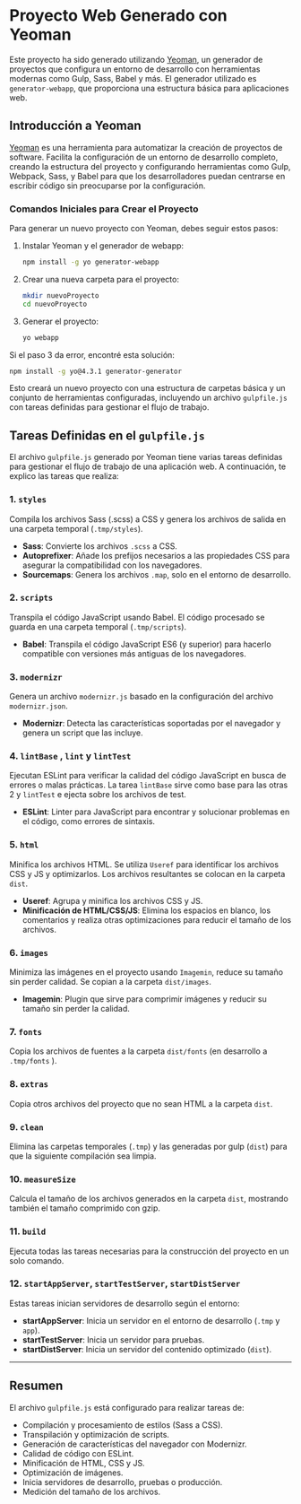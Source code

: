 # Proyecto Web Generado con Yeoman

Este proyecto ha sido generado utilizando [Yeoman](http://yeoman.io/), un generador de proyectos que configura un entorno de desarrollo con herramientas modernas como Gulp, Sass, Babel y más. El generador utilizado es `generator-webapp`, que proporciona una estructura básica para aplicaciones web.

## Introducción a Yeoman

[Yeoman](http://yeoman.io/) es una herramienta para automatizar la creación de proyectos de software. Facilita la configuración de un entorno de desarrollo completo, creando la estructura del proyecto y configurando herramientas como Gulp, Webpack, Sass, y Babel para que los desarrolladores puedan centrarse en escribir código sin preocuparse por la configuración.

### Comandos Iniciales para Crear el Proyecto

Para generar un nuevo proyecto con Yeoman, debes seguir estos pasos:

1. Instalar Yeoman y el generador de webapp:
    ```bash
    npm install -g yo generator-webapp
    ```

2. Crear una nueva carpeta para el proyecto:
    ```bash
    mkdir nuevoProyecto
    cd nuevoProyecto
    ```

3. Generar el proyecto:
    ```bash
    yo webapp
    ```
Si el paso 3 da error, encontré esta solución:

```bash
npm install -g yo@4.3.1 generator-generator
```

Esto creará un nuevo proyecto con una estructura de carpetas básica y un conjunto de herramientas configuradas, incluyendo un archivo `gulpfile.js` con tareas definidas para gestionar el flujo de trabajo.

## Tareas Definidas en el `gulpfile.js`

El archivo `gulpfile.js` generado por Yeoman tiene varias tareas definidas para gestionar el flujo de trabajo de una aplicación web. A continuación, te explico las tareas que realiza:

### 1. `styles`
Compila los archivos Sass (.scss) a CSS y genera los archivos de salida en una carpeta temporal (`.tmp/styles`).

- **Sass**: Convierte los archivos `.scss` a CSS.
- **Autoprefixer**: Añade los prefijos necesarios a las propiedades CSS para asegurar la compatibilidad con los navegadores.
- **Sourcemaps**: Genera los archivos `.map`, solo en el entorno de desarrollo.

### 2. `scripts`
Transpila el código JavaScript usando Babel. El código procesado se guarda en una carpeta temporal (`.tmp/scripts`).

- **Babel**: Transpila el código JavaScript ES6 (y superior) para hacerlo compatible con versiones más antiguas de los navegadores.

### 3. `modernizr`
Genera un archivo `modernizr.js` basado en la configuración del archivo `modernizr.json`. 

- **Modernizr**: Detecta las características soportadas por el navegador y genera un script que las incluye.

### 4. `lintBase` , `lint` y `lintTest`
Ejecutan ESLint para verificar la calidad del código JavaScript en busca de errores o malas prácticas. La tarea `lintBase` sirve como base para las otras 2 y `lintTest` e ejecta sobre los archivos de test.

- **ESLint**: Linter para JavaScript para encontrar y solucionar problemas en el código, como errores de sintaxis.

### 5. `html`
Minifica los archivos HTML. Se utiliza `Useref` para identificar los archivos CSS y JS y optimizarlos. Los archivos resultantes se colocan en la carpeta `dist`.

- **Useref**: Agrupa y minifica los archivos CSS y JS.
- **Minificación de HTML/CSS/JS**: Elimina los espacios en blanco, los comentarios y realiza otras optimizaciones para reducir el tamaño de los archivos.

### 6. `images`
Minimiza las imágenes en el proyecto usando `Imagemin`, reduce su tamaño sin perder calidad. Se copian a la carpeta `dist/images`.

- **Imagemin**: Plugin que sirve para comprimir imágenes y reducir su tamaño sin perder la calidad.

### 7. `fonts`
Copia los archivos de fuentes a la carpeta `dist/fonts` (en desarrollo a `.tmp/fonts` ). 

### 8. `extras`
Copia otros archivos del proyecto que no sean HTML a la carpeta `dist`.

### 9. `clean`
Elimina las carpetas temporales (`.tmp`) y las generadas por gulp (`dist`) para que la siguiente compilación sea limpia.

### 10. `measureSize`
Calcula el tamaño de los archivos generados en la carpeta `dist`, mostrando también el tamaño comprimido con gzip.

### 11. `build`
Ejecuta todas las tareas necesarias para la construcción del proyecto en un solo comando.

### 12. `startAppServer`, `startTestServer`, `startDistServer`
Estas tareas inician servidores de desarrollo según el entorno:

- **startAppServer**: Inicia un servidor en el entorno de desarrollo (`.tmp` y `app`).
- **startTestServer**: Inicia un servidor para pruebas.
- **startDistServer**: Inicia un servidor del contenido optimizado (`dist`).


---

## Resumen

El archivo `gulpfile.js` está configurado para realizar tareas de:

- Compilación y procesamiento de estilos (Sass a CSS).
- Transpilación y optimización de scripts.
- Generación de características del navegador con Modernizr.
- Calidad de código con ESLint.
- Minificación de HTML, CSS y JS.
- Optimización de imágenes.
- Inicia servidores de desarrollo, pruebas o producción.
- Medición del tamaño de los archivos.
